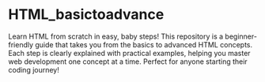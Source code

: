 # HTML_basictoadvance
Learn HTML from scratch in easy, baby steps! This repository is a beginner-friendly guide that takes you from the basics to advanced HTML concepts. Each step is clearly explained with practical examples, helping you master web development one concept at a time. Perfect for anyone starting their coding journey!
